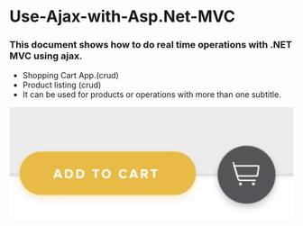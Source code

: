 # Use-Ajax-with-Asp.Net-MVC

### This document shows how to do real time operations with .NET MVC  using ajax.

- Shopping Cart App.(crud)
- Product listing (crud)
- It can be used for products or operations with more than one subtitle.


![Insert product to cart](addToCart.gif) 
